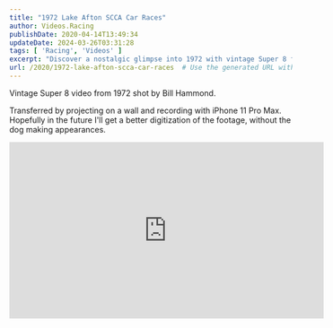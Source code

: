 ```yaml
---
title: "1972 Lake Afton SCCA Car Races"
author: Videos.Racing
publishDate: 2020-04-14T13:49:34
updateDate: 2024-03-26T03:31:28
tags: [ 'Racing', 'Videos' ]
excerpt: "Discover a nostalgic glimpse into 1972 with vintage Super 8 footage shot by Bill Hammond. Transferred using an iPhone 11 Pro Max for a modern twist."
url: /2020/1972-lake-afton-scca-car-races  # Use the generated URL with year
---
```

<p>Vintage Super 8 video from 1972 shot by Bill Hammond.</p>  <p>Transferred by projecting on a wall and recording with iPhone 11 Pro Max. Hopefully in the future I&#39;ll get a better digitization of the footage, without the dog making appearances.</p>  <p><iframe allow="accelerometer; autoplay; encrypted-media; gyroscope; picture-in-picture" allowfullscreen="" frameborder="0" height="315" src="https://www.youtube.com/embed/M5eZuIxd-Z8" width="560"></iframe></p> 

